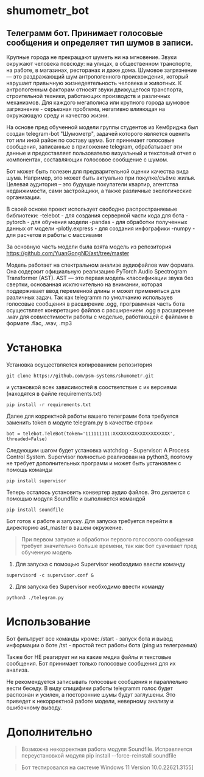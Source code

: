 # shumometr_bot
## Телеграмм бот. Принимает голосовые сообщения и определяет тип шумов в записи.

Крупные города не прекращают шуметь ни на мгновение. Звуки окружают человека повсюду: на улицах, в общественном транспорте, на работе, в магазинах, ресторанах и даже дома.
Шумовое загрязнение — это раздражающий шум антропогенного происхождения, который нарушает привычную жизнедеятельность человека и животных. К антропогенным факторам относят звуки движущегося транспорта, строительной техники, работающих производств и различных механизмов. Для каждого мегаполиса или крупного города шумовое загрязнение - серьезная проблема, негативно влияющая на окружающую среду и качество жизни.

На основе пред обученной модели группы студентов из Кембриджа был создан telegram-bot "Шумометр", задачей которого является оценить тот или иной район по составу шума.
Бот принимает голосовые сообщения, записанные в приложение telegram, обрабатывает эти данные и предоставляет пользователю визуальный и текстовый отчет о компонентах, составляющих голосовое сообщение с шумом.

Бот может быть полезен для предварительной оценки качества вида шума. Например, это может быть актуально при покупке/съёме жилья.
Целевая аудитория – это будущие покупатели квартир, агентства недвижимости, сами застройщики, а также различные экологические организации.

В своей основе проект использует свободно распространяемые библиотеки:
-telebot - для создания серверной части кода для бота
-pytorch - для обучения модели
-pandas - для обработки полученных данных от модели
-plotly.express - для создания инфографики
-numpy - для расчетов и работы с массивами

За основную часть модели была взята модель из репозитория https://github.com/YuanGongND/ast/tree/master

Модель работает на спектральном анализе аудиофайлов wav формата. Она содержит официальную реализацию PyTorch Audio Spectrogram Transformer (AST).
AST — это первая модель классификации звука без свертки, основанная исключительно на внимании, которая поддерживает ввод переменной длины и может применяться для различных задач.
Так как telegramm по умолчанию используев голосовые сообщения в расширение .ogg, программная часть бота осуществляет конвретацию файлов с расширением .ogg в расширение .wav для совместимости работы с моделью, работающей с файлами в формате .flac, .wav, .mp3

# Установка
Установка осуществляется копированием репозитория

`git clone https://github.com/psm-systems/shumometr.git`

и установкой всех зависимостей в соостветствие с их версиями (находятся в файле requirements.txt)

`pip install -r requirements.txt`

Далее для корректной работы вашего телеграмм бота требуется заменить token в модуле telegram.py в качестве строки

`bot = telebot.TeleBot(token='111111111:XXXXXXXXXXXXXXXXXXXXX', threaded=False)`

Следующим шагом будет установка watchdog - Supervisor: A Process Control System. Supervisor полностью реализован на python3, поэтому не требует дополнительных программ и может быть установлен с помощь команды

`pip install supervisor`


Теперь осталось установить конвертер аудио файлов. Это делается с помощью модуля Soundfile и выполняется командой

`pip install soundfile`

Бот готов к работе и запуску. Для запуска требуется перейти в директорию ast_master в вашем окружение.

> При первом запуске и обработки первого голосового сообщения требует значительно больше времени, так как бот суачивает пред обученную модель


1) Для запуска с помощью Supervisor необходимо ввести команду

`supervisord -c supervisor.conf &`

2) Для запуска без Supervisor необходимо ввести команду

`python3 ./telegram.py`

# Использование
Бот фильтрует все команды кроме:
/start - запуск бота и вывод информации о боте
/tst - простой тест работы бота (ping из телеграмма)

Также бот НЕ реагирует ни на какие медиа файлы и текстовые сообщения. Бот принимает только голосовые сообщения для их анализа.

Не рекомендуется записывать голосовые сообщения и параллельно вести беседу. В виду спицифики работы telegramm голос будет распознан и усилен, а посторонние шумы будут заглушены. Это приведет к некорректной работе модели, неверному анализу и ошибочному выводу.

# Дополнительно
> Возможна некорректная работа модуля Soundfile. Исправляется переустановкой модуля pip install --force-reinstall soundfile

> Бот тестировался на системе Windows 11 Version 10.0.22621.3155]
